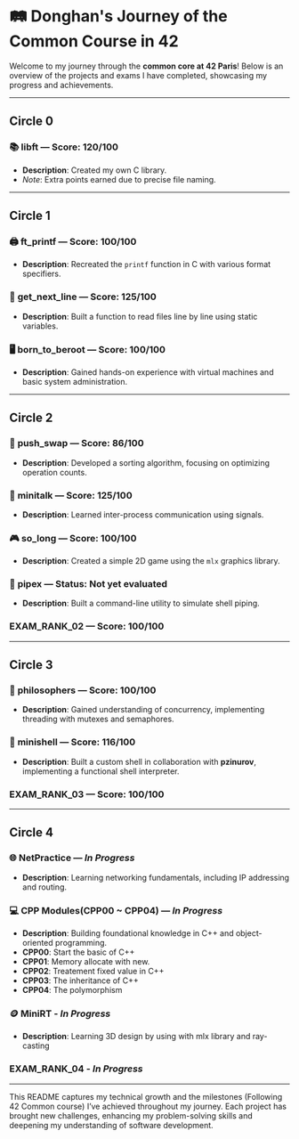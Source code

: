 # 🛤 Donghan's Journey of the Common Course in 42

Welcome to my journey through the **common core at 42 Paris**! Below is an overview of the projects and exams I have completed, showcasing my progress and achievements.

---

## Circle 0
### 📚 **libft** — Score: 120/100
- **Description**: Created my own C library.
- _Note_: Extra points earned due to precise file naming.

---

## Circle 1
### 🖨️ **ft_printf** — Score: 100/100
- **Description**: Recreated the `printf` function in C with various format specifiers.

### 📜 **get_next_line** — Score: 125/100
- **Description**: Built a function to read files line by line using static variables.

### 🖥️ **born_to_beroot** — Score: 100/100
- **Description**: Gained hands-on experience with virtual machines and basic system administration.

---

## Circle 2
### 🔄 **push_swap** — Score: 86/100
- **Description**: Developed a sorting algorithm, focusing on optimizing operation counts.

### 📡 **minitalk** — Score: 125/100
- **Description**: Learned inter-process communication using signals.

### 🎮 **so_long** — Score: 100/100
- **Description**: Created a simple 2D game using the `mlx` graphics library.

### 🔗 **pipex** — Status: Not yet evaluated
- **Description**: Built a command-line utility to simulate shell piping.

### **EXAM_RANK_02** — Score: 100/100

---

## Circle 3
### 🧠 **philosophers** — Score: 100/100
- **Description**: Gained understanding of concurrency, implementing threading with mutexes and semaphores.

### 🐚 **minishell** — Score: 116/100
- **Description**: Built a custom shell in collaboration with **pzinurov**, implementing a functional shell interpreter.

### **EXAM_RANK_03** — Score: 100/100

---

## Circle 4
### 🌐 **NetPractice** — _In Progress_
- **Description**: Learning networking fundamentals, including IP addressing and routing.

### 💻 **CPP Modules(CPP00 ~ CPP04)** — _In Progress_
- **Description**: Building foundational knowledge in C++ and object-oriented programming.
- **CPP00**: Start the basic of C++
- **CPP01**: Memory allocate with new.
- **CPP02**: Treatement fixed value in C++
- **CPP03**: The inheritance of C++
- **CPP04**: The polymorphism

### 🪙 **MiniRT** - _In Progress_
- **Description**: Learning 3D design by using with mlx library and ray-casting

### **EXAM_RANK_04** - _In Progress_
---

This README captures my technical growth and the milestones (Following 42 Common course)
I’ve achieved throughout my journey. Each project has brought new challenges,
enhancing my problem-solving skills and deepening my understanding of software development.

